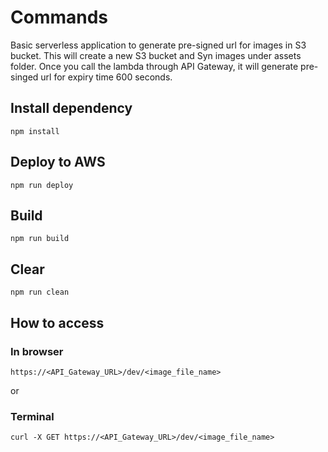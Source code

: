 # Commands
Basic serverless application to generate pre-signed url for images in S3 bucket. 
This will create a new S3 bucket and Syn images under assets folder.
Once you call the lambda through API Gateway, it will generate pre-singed url for expiry time 600 seconds.

## Install dependency
`npm install`

## Deploy to AWS
`npm run deploy`

## Build
`npm run build`

## Clear
`npm run clean`

## How to access

### In browser

`https://<API_Gateway_URL>/dev/<image_file_name>`

or 

### Terminal

`curl -X GET https://<API_Gateway_URL>/dev/<image_file_name>`